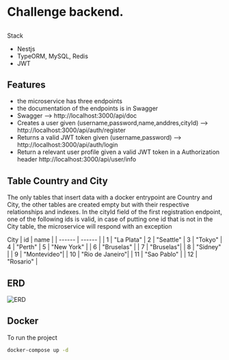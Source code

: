 # Challenge backend.
##

Stack

- Nestjs
- TypeORM, MySQL, Redis
- JWT

## Features

- the microservice has three endpoints
- the documentation of the endpoints is in Swagger
- Swagger --> http://localhost:3000/api/doc
- Creates a user given (username,password,name,anddres,cityId)  --> http://localhost:3000/api/auth/register
- Returns a valid JWT token given (username,password) --> http://localhost:3000/api/auth/login
- Return a relevant user profile given a valid JWT token in a Authorization header http://localhost:3000/api/user/info

## Table Country and City
The only tables that insert data with a docker entrypoint are Country and City, the other tables are created empty but with their respective relationships and indexes.
In the cityId field of the first registration endpoint, one of the following ids is valid, in case of putting one id that is not in the City table, the microservice will respond with an exception

City
| id | name |
| ------ | ------ |
| 1 | "La Plata"
| 2 | "Seattle" 
| 3 | "Tokyo" 
| 4 | "Perth"
| 5 | "New York" |
| 6 | "Bruselas" |
| 7 | "Bruselas"|
| 8 | "Sidney" |
| 9 | "Montevideo"|
| 10 | "Rio de Janeiro"|
| 11 | "Sao Pablo" |
| 12 | "Rosario" |

## ERD
![ERD](https://github.com/T-DiegoF/lucky/blob/dev/assets/ERD.png?raw=true)

## Docker
To run the project

```sh
docker-compose up -d    
```



